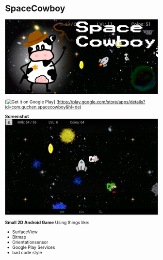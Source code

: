 SpaceCowboy
===========
![Banner](/graphics/playstore/funktionsgrafik.png)

[![Get it on Google Play](https://developer.android.com/images/brand/en_generic_rgb_wo_45.png)]
(https://play.google.com/store/apps/details?id=com.quchen.spacecowboy&hl=de)


**Screenshot**
![Sceenshot](/graphics/playstore/tablet_screenshot_2.png)


**Small 2D Android Game**
Using things like:
  - SurfaceView
  - Bitmap
  - Orientationsensor
  - Google Play Services
  - bad code style


